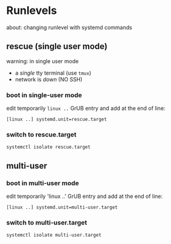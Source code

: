 Runlevels
==
about: changing runlevel with systemd commands
## rescue (single user mode)
warning: in single user mode
- a *single* tty terminal (use `tmux`)
- network is *down* (NO SSH)

### boot in single-user mode 
edit temporarily `linux ..` GrUB entry and add at the end of line:
```
[linux ..] systemd.unit=rescue.target
```
### switch to rescue.target
```
systemctl isolate rescue.target
```



## multi-user
### boot in multi-user mode
edit temporarily 'linux ..' GrUB entry and add at the end of line:
```
[linux ..] systemd.unit=multi-user.target
```

### switch to multi-user.target
```
systemctl isolate multi-user.target
```

